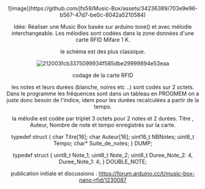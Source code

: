 
<CENTER>
 ![image](https://github.com/jfs59/Music-Box/assets/34236389/703e9e96-b567-47d7-be0c-8042a5210584)


<CENTER/>

Idée: Réaliser une Music Box basée sur arduino tone() et avec mélodie interchangeable.
Les mélodies sont codées dans la zone données d'une carte RFID Mifare 1 K.

le schéma est des plus classique.

![212003fcb3375099934f585dbe29999894e53eaa](https://github.com/jfs59/Music-Box/assets/34236389/95f5f3de-4b36-423b-8c9f-9e851ba706c3)


codage de la carte RFID

les notes et leurs durées (blanche, noires etc ..) sont codés sur 2 octets.
Dans le programme les fréquences sont dans un tableau en PROGMEM on a juste donc besoin de l'indice, idem pour les durées recalculées a partir de la tempo.

la mélodie est codée par triplet 3 octets pour 2 notes et 2 durées.
Titre , Auteur, Nombre de note et tempo enregistrés sur la carte.

typedef struct {
  char Titre[16];
  char Auteur[16];
  uint16_t NBNotes;
  uint8_t Tempo;
  char* Suite_de_notes;
} DUMP;

typedef struct
{
  uint8_t Note_1;
  uint8_t Note_2;
  uint8_t Duree_Note_2: 4, Duree_Note_1: 4;
} DOUBLE_NOTE;

publication initiale et discussions : https://forum.arduino.cc/t/music-box-nano-rfid/1230087
